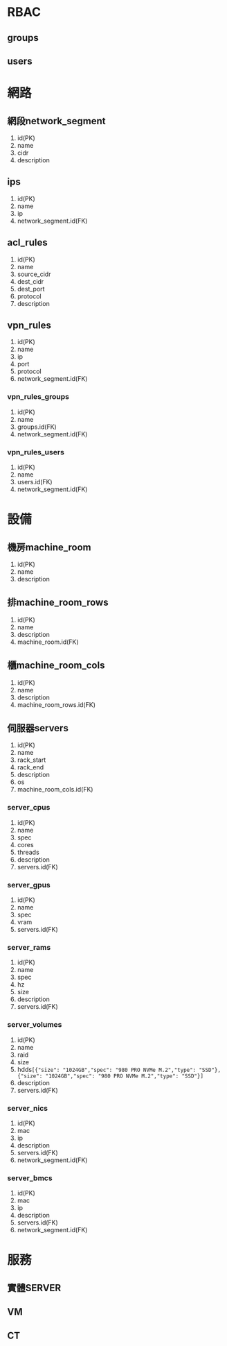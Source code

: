 # RBAC
## groups
## users

# 網路
## 網段network_segment
1. id(PK)
1. name
2. cidr
3. description
## ips
1. id(PK)
2. name
3. ip
4. network_segment.id(FK)
## acl_rules
1. id(PK)
2. name
3. source_cidr
4. dest_cidr
5. dest_port
6. protocol
7. description
## vpn_rules
1. id(PK)
2. name
3. ip
4. port
5. protocol
6. network_segment.id(FK)
### vpn_rules_groups
1. id(PK)
2. name
3. groups.id(FK)
4. network_segment.id(FK)
### vpn_rules_users
1. id(PK)
2. name
3. users.id(FK)
4. network_segment.id(FK)

# 設備
## 機房machine_room
1. id(PK)
2. name
3. description
## 排machine_room_rows
1. id(PK)
2. name
3. description
4. machine_room.id(FK)
## 櫃machine_room_cols
1. id(PK)
2. name
3. description
4. machine_room_rows.id(FK)
## 伺服器servers
1. id(PK)
2. name
3. rack_start
4. rack_end
5. description
6. os
7. machine_room_cols.id(FK)
### server_cpus
1. id(PK)
2. name
3. spec
4. cores
5. threads
6. description
7. servers.id(FK)
### server_gpus
1. id(PK)
2. name
3. spec
4. vram
5. servers.id(FK)
### server_rams
1. id(PK)
2. name
3. spec
4. hz
5. size
6. description
7. servers.id(FK)
### server_volumes
1. id(PK)
2. name
3. raid
4. size
5. hdds`[{"size": "1024GB","spec": "980 PRO NVMe M.2","type": "SSD"},{"size": "1024GB","spec": "980 PRO NVMe M.2","type": "SSD"}]`
6. description
7. servers.id(FK)
### server_nics
1. id(PK)
2. mac
3. ip
4. description
5. servers.id(FK)
6. network_segment.id(FK)

### server_bmcs
1. id(PK)
2. mac
3. ip
4. description
5. servers.id(FK)
6. network_segment.id(FK)

# 服務
## 實體SERVER
## VM
## CT